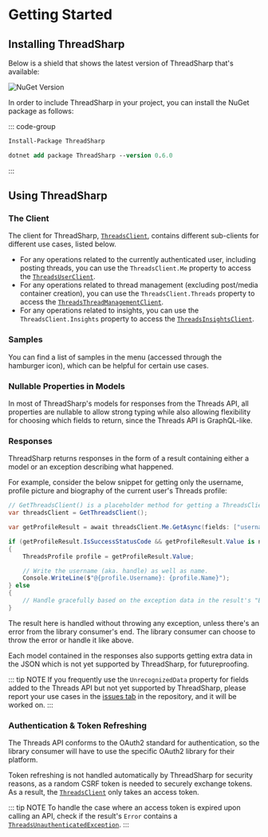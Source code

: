 # Getting Started

## Installing ThreadSharp

Below is a shield that shows the latest version of ThreadSharp that's available:

![NuGet Version](https://img.shields.io/nuget/v/ThreadSharp)

In order to include ThreadSharp in your project, you can install the NuGet package as follows:

::: code-group
```ps [NuGet Package Manager Console (Visual Studio)]
Install-Package ThreadSharp
```

```ps [.NET CLI]
dotnet add package ThreadSharp --version 0.6.0
```
:::

## Using ThreadSharp

### The Client

The client for ThreadSharp, [`ThreadsClient`](/api-reference/ThreadSharp/ThreadsClient), contains different sub-clients for different use cases, listed below.

- For any operations related to the currently authenticated user, including posting threads, you can use the `ThreadsClient.Me` property to access the [`ThreadsUserClient`](/api-reference/ThreadSharp/Internal/ThreadsUserClient).
- For any operations related to thread management (excluding post/media container creation), you can use the `ThreadsClient.Threads` property to access the [`ThreadsThreadManagementClient`](/api-reference/ThreadSharp/Internal/ThreadsThreadManagementClient).
- For any operations related to insights, you can use the `ThreadsClient.Insights` property to access the [`ThreadsInsightsClient`](/api-reference/ThreadSharp/Internal/ThreadsInsightsClient).

### Samples

You can find a list of samples in the menu (accessed through the hamburger icon), which can be helpful for certain use cases.

### Nullable Properties in Models

In most of ThreadSharp's models for responses from the Threads API, all properties are nullable to allow strong typing while also allowing flexibility for choosing which fields to return, since the Threads API is GraphQL-like.

### Responses

ThreadSharp returns responses in the form of a result containing either a model or an exception describing what happened.

For example, consider the below snippet for getting only the username, profile picture and biography of the current user's Threads profile:

```c#
// GetThreadsClient() is a placeholder method for getting a ThreadsClient.
var threadsClient = GetThreadsClient();

var getProfileResult = await threadsClient.Me.GetAsync(fields: ["username", "name", "threads_profile_picture_url"]);

if (getProfileResult.IsSuccessStatusCode && getProfileResult.Value is not null)
{
    ThreadsProfile profile = getProfileResult.Value;

    // Write the username (aka. handle) as well as name.
    Console.WriteLine($"@{profile.Username}: {profile.Name}");
} else
{
    // Handle gracefully based on the exception data in the result's "Error" property & the Value if exists.
}
```

The result here is handled without throwing any exception, unless there's an error from the library consumer's end. The library consumer can choose to throw the error or handle it like above.

Each model contained in the responses also supports getting extra data in the JSON which is not yet supported by ThreadSharp, for futureproofing.

::: tip NOTE
If you frequently use the `UnrecognizedData` property for fields added to the Threads API but not yet supported by ThreadSharp, please report your use cases in the [issues tab](https://github.com/itsWindows11/ThreadSharp/issues) in the repository, and it will be worked on.
:::

### Authentication & Token Refreshing

The Threads API conforms to the OAuth2 standard for authentication, so the library consumer will have to use the specific OAuth2 library for their platform.

Token refreshing is not handled automatically by ThreadSharp for security reasons, as a random CSRF token is needed to securely exchange tokens. As a result, the [`ThreadsClient`](/api-reference/ThreadSharp/ThreadsClient) only takes an access token.

::: tip NOTE
To handle the case where an access token is expired upon calling an API, check if the result's `Error` contains a [`ThreadsUnauthenticatedException`](/api-reference/ThreadSharp/Exceptions/ThreadsUnauthenticatedException).
:::